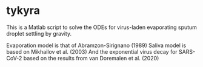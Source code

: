 # tykyra

This is a Matlab script to solve the ODEs for virus-laden evaporating sputum droplet settling by gravity.

Evaporation model is that of Abramzon-Sirignano (1989)
Saliva model is based on Mikhailov et al. (2003)
And the exponential virus decay for SARS-CoV-2 based on the results from van Doremalen et al. (2020)
